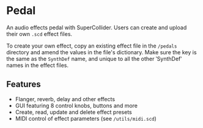 # Pedal
An audio effects pedal with SuperCollider. Users can create and upload their own `.scd` effect files.

To create your own effect, copy an existing effect file in the `/pedals` directory and amend the values in the file's dictionary. Make sure the key is the same as the `SynthDef` name, and unique to all the other ‵SynthDef‵ names in the effect files.

## Features
- Flanger, reverb, delay and other effects
- GUI featuring 8 control knobs, buttons and more
- Create, read, update and delete effect presets
- MIDI control of effect parameters (see `/utils/midi.scd`)

